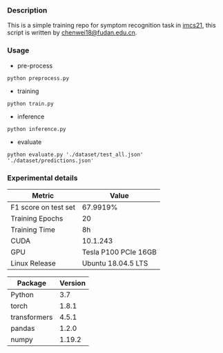 ### Description

This is a simple training repo for symptom recognition task in [imcs21](http://www.fudan-disc.com/sharedtask/imcs21/index.html), 
this script is written by <chenwei18@fudan.edu.cn>.

### Usage 

- pre-process 

```shell
python preprocess.py
```

- training

```shell
python train.py
```

- inference
```shell
python inference.py
```

- evaluate
```shell
python evaluate.py './dataset/test_all.json' './dataset/predictions.json'
```

### Experimental details

| Metric               | Value                |
| -------------------- | -------------------- |
| F1 score on test set | 67.9919%             |
| Training Epochs      | 20                   |
| Training Time        | 8h                   |
| CUDA                 | 10.1.243             |
| GPU                  | Tesla P100 PCIe 16GB |
| Linux Release        | Ubuntu 18.04.5 LTS   |


| Package              | Version              |
| -------------------- | -------------------- |
| Python               | 3.7                  |
| torch                | 1.8.1                |
| transformers         | 4.5.1                |
| pandas               | 1.2.0                |
| numpy                | 1.19.2               |

